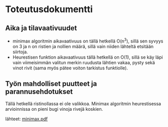 # Toteutusdokumentti

## Aika ja tilavaativuudet

- minimax algoritmin aikavaativuus on tällä hetkellä O(n<sup>3</sup>), sillä sen syvyys on 3 ja n on ristien ja nollien määrä, sillä vain niiden lähteltä etsitään siirtoja.
- Heurestisen funktion aikavaativuus tällä hetkellä on O(1), sillä se käy läpi vain viimeisimmän valitun merkin ruudusta lähtien vakaa, pysty sekä vinot rivit (sama myös pätee voiton tarkistus funktiolle).

## Työn mahdolliset puutteet ja parannusehdotukset

Tällä hetkellä ristinollassa ei ole valikkoa. Minimax algoritmin heurestisessa arvioinnissa on pieni bugi vinoja rivejä koskien.


lähteet: [minimax.pdf](https://tiralabra.github.io/2023_p4/fi/aiheet/minimax.pdf)
